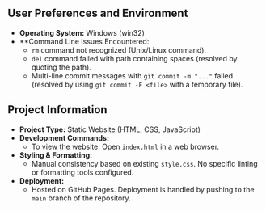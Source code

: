 ## User Preferences and Environment

- **Operating System:** Windows (win32)
- **Command Line Issues Encountered:
  - `rm` command not recognized (Unix/Linux command).
  - `del` command failed with path containing spaces (resolved by quoting the path).
  - Multi-line commit messages with `git commit -m "..."` failed (resolved by using `git commit -F <file>` with a temporary file).

## Project Information

- **Project Type:** Static Website (HTML, CSS, JavaScript)
- **Development Commands:**
  - To view the website: Open `index.html` in a web browser.
- **Styling & Formatting:**
  - Manual consistency based on existing `style.css`. No specific linting or formatting tools configured.
- **Deployment:**
  - Hosted on GitHub Pages. Deployment is handled by pushing to the `main` branch of the repository.